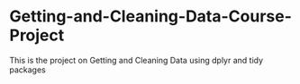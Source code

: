 # Getting-and-Cleaning-Data-Course-Project
This is the project on Getting and Cleaning Data using dplyr and tidy packages
